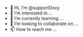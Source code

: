 - 👋 Hi, I’m @supportDoxy
- 👀 I’m interested in ...
- 🌱 I’m currently learning ...
- 💞️ I’m looking to collaborate on ...
- 📫 How to reach me ...

<!---
supportDoxy/supportDoxy is a ✨ special ✨ repository because its `README.md` (this file) appears on your GitHub profile.
You can click the Preview link to take a look at your changes.
--->
